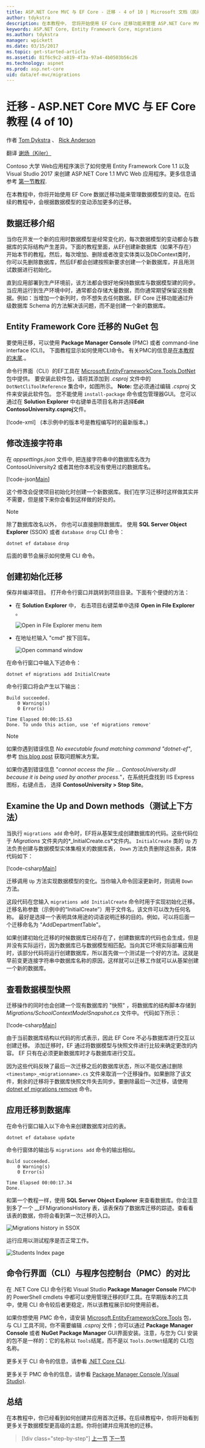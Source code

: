 ```yaml
---
title: ASP.NET Core MVC 与 EF Core - 迁移 - 4 of 10 | Microsoft 文档（民间汉化）
author: tdykstra
description: 在本教程中， 您将开始使用 EF Core 迁移功能来管理 ASP.NET Core MVC 应用程序中的数据模型更改。
keywords: ASP.NET Core, Entity Framework Core, migrations
ms.author: tdykstra
manager: wpickett
ms.date: 03/15/2017
ms.topic: get-started-article
ms.assetid: 81f6c9c2-a819-4f3a-97a4-4b0503b56c26
ms.technology: aspnet
ms.prod: asp.net-core
uid: data/ef-mvc/migrations
---
```


# 迁移 - ASP.NET Core MVC 与 EF Core 教程 (4 of 10)

作者 [Tom Dykstra](https://github.com/tdykstra) 、 [Rick Anderson](https://twitter.com/RickAndMSFT)

翻译 [谢炀（Kiler）](https://github.com/kiler398/) 

Contoso 大学 Web应用程序演示了如何使用 Entity Framework Core 1.1 以及 Visual Studio 2017 来创建 ASP.NET Core 1.1 MVC Web 应用程序。更多信息请参考 [第一节教程](intro.md).

在本教程中，你将开始使用 EF Core 数据迁移功能来管理数据模型的变动。在后续的教程中，会根据数据模型的变动添加更多的迁移。

## 数据迁移介绍

当你在开发一个新的应用时数据模型是经常变化的，每次数据模型的变动都会与数据库的实际结构产生差异。下面的教程里面，从EF创建新数据库（如果不存在）开始本节的教程。然后，每次增加、删除或者改变实体类以及DbContext类时，你可以先删除数据库，然后EF都会创建按照新要求创建一个新数据库，并且用测试数据进行初始化。

直到应用部署到生产环境前，该方法都会很好地保持数据库与数据模型建的同步。当应用运行到生产环境中时，通常都会存储大量数据，而你通常期望保留这些数据。例如：当增加一个新列时，你不想失去任何数据。EF Core 迁移功能通过升级数据库 Schema 的方法解决该问题，而不是创建一个新的数据库。

## Entity Framework Core 迁移的 NuGet 包

 
要使用迁移，可以使用 **Package Manager Console** (PMC) 或者 command-line interface (CLI)。 下面教程显示如何使用CLI命令。 有关PMC的信息是[在本教程的末尾](#pmc).。

命令行界面（CLI）的EF工具在 [Microsoft.EntityFrameworkCore.Tools.DotNet](https://www.nuget.org/packages/Microsoft.EntityFrameworkCore.Tools.DotNet) 包中提供。 要安装此软件包，请将其添加到 *.csproj* 文件中的 `DotNetCliToolReference` 集合中，如图所示。 **Note:** 您必须通过编辑 *.csproj* 文件来安装此软件包。 您不能使用 `install-package` 命令或包管理器GUI。 您可以通过在 **Solution Explorer**  中右键单击项目名称并选择**Edit ContosoUniversity.csproj**文件。

[!code-xml[](intro/samples/cu/ContosoUniversity.csproj?range=23-26&highlight=3)]
  
(本示例中的版本号是教程编写时的最新版本。) 

## 修改连接字符串

在 *appsettings.json* 文件中, 把连接字符串中的数据库名改为 ContosoUniversity2 或者其他你本机没有使用过的数据库名。

[!code-json[Main](intro/samples/cu/appsettings2.json?range=1-4)]

这个修改会促使项目初始化时创建一个新数据库。我们在学习迁移时这样做其实并不需要，但是接下来你会看到这样做的好处的。



> [!NOTE]
> 除了数据库改名以外， 你也可以直接删除数据库。 使用 **SQL Server Object Explorer** (SSOX) 或者 `database drop` CLI 命令：
> ```console
> dotnet ef database drop
> ```
> 后面的章节会展示如何使用 CLI 命令。

## 创建初始化迁移

保存并编译项目。 打开命令行窗口并跳转到项目目录。下面有个便捷的方法：

* 在 **Solution Explorer** 中， 右击项目右键菜单中选择 **Open in File Explorer** 。

  ![Open in File Explorer menu item](migrations/_static/open-in-file-explorer.png)

* 在地址栏输入 "cmd" 按下回车。

  ![Open command window](migrations/_static/open-command-window.png)

在命令行窗口中输入下述命令：

```console
dotnet ef migrations add InitialCreate
```

命令行窗口将会产生以下输出：

```console
Build succeeded.
    0 Warning(s)
    0 Error(s)

Time Elapsed 00:00:15.63
Done. To undo this action, use 'ef migrations remove'
```

> [!NOTE]
> 如果你遇到错误信息 *No executable found matching command "dotnet-ef"*, 参考 [this blog post](http://thedatafarm.com/data-access/no-executable-found-matching-command-dotnet-ef/) 获取问题解决方案。

如果你遇到错误信息 "*cannot access the file ... ContosoUniversity.dll because it is being used by another process.*"，在系统托盘找到 IIS Express 图标，右键点击， 选择 **ContosoUniversity > Stop Site**。

## Examine the Up and Down methods（测试上下方法）

当执行 `migrations add` 命令时，EF将从基架生成创建数据库的代码。这些代码位于 *Migrations* 文件夹内的*<timestamp>_InitialCreate.cs*文件内。 `InitialCreate` 类的 `Up` 方法负责创建与数据模型实体集相关的数据库表， `Down` 方法负责删除这些表，具体代码如下：

[!code-csharp[Main](intro/samples/cu/Migrations/20170215220724_InitialCreate.cs?range=92-120)]

迁移调用 `Up` 方法实现数据模型的变化。当你输入命令回滚更新时，则调用 `Down` 方法。

这段代码在您输入 `migrations add InitialCreate` 命令时用于实现初始化迁移。 迁移名称参数（示例中的“InitialCreate”）用于文件名，该文件可以改为任何名称。 最好是选择一个表明具体用途的词语说明迁移的目的。例如，可以将后面一个迁移命名为 "AddDepartmentTable"。

如果创建初始化迁移的时候数据库已经存在了，创建数据库的代码也会生成，但是并没有实际运行，因为数据库已与数据模型相匹配。当向其它环境实际部署应用时，该部分代码将运行创建数据库，所以首先做一个测试是一个好的方法。这就是早前变更连接字符串中数据库名称的原因，这样就可以迁移工作就可以从基架创建一个新的数据库。

## 查看数据模型快照

迁移操作的同时也会创建一个现有数据库的 "快照" ，将数据库的结构脚本存储到 *Migrations/SchoolContextModelSnapshot.cs* 文件中。 代码如下所示：

[!code-csharp[Main](intro/samples/cu/Migrations/SchoolContextModelSnapshot1.cs?name=snippet_Truncate)]

由于当前数据库结构以代码的形式表示，因此 EF Core 不必与数据库进行交互以创建迁移。 添加迁移时，EF 通过将数据模型与快照文件进行比较来确定更改的内容。 EF 只有在必须更新数据库时才与数据库进行交互。

因为这些代码反映了最后一次迁移之后的数据库状态，所以不能仅通过删除  `<timestamp>_<migrationname>.cs` 文件来取消一个迁移操作。如果删除了该文件，剩余的迁移将于数据库快照文件失去同步。要删除最后一次迁移，请使用 [dotnet ef migrations remove](https://docs.microsoft.com/en-us/ef/core/miscellaneous/cli/dotnet#dotnet-ef-migrations-remove) 命令。

## 应用迁移到数据库

在命令行窗口输入以下命令来创建数据库对应的表。

```console
dotnet ef database update
```

命令行窗体的输出与 `migrations add` 命令的输出相似。

```text
Build succeeded.
    0 Warning(s)
    0 Error(s)

Time Elapsed 00:00:17.34
Done.
```

和第一个教程一样，使用 **SQL Server Object Explorer** 来查看数据库。你会注意到多了一个 __EFMigrationsHistory 表，该表保存了数据库迁移的踪迹。查看看该表的数据，你将会看到第一次迁移的入口。


![Migrations history in SSOX](migrations/_static/migrations-table.png)

运行应用以测试程序是否正常工作。

![Students Index page](migrations/_static/students-index.png)

<a id="pmc"></a>
## 命令行界面（CLI）与程序包控制台（PMC）的对比

在 .NET Core CLI 命令行和 Visual Studio  **Package Manager Console** PMC中的 PowerShell cmdlets 中都可以使用管理迁移的EF工具。在早期版本的工具中，使用 CLI 命令较后者更稳定，所以该教程展示如何使用前者。
 
如果你想使用 PMC 命令，请安装 [Microsoft.EntityFrameworkCore.Tools](https://www.nuget.org/packages/Microsoft.EntityFrameworkCore.Tools) 包，与 CLI 工具不同，你不需要编辑 *.csproj* 文件；你可以通过 **Package Manager Console** 或者 **NuGet Package Manager** GUI界面安装。注意，与您为 CLI 安装的包不是一样的：它的名称以 `Tools`结尾，而不是以 `Tools.DotNet`结尾的 CLI包名称。

更多关于 CLI 命令的信息，请参看 [.NET Core CLI](https://docs.microsoft.com/en-us/ef/core/miscellaneous/cli/dotnet). 

更多关于 PMC 命令的信息，请参看 [Package Manager Console (Visual Studio)](https://docs.microsoft.com/en-us/ef/core/miscellaneous/cli/powershell).

## 总结

在本教程中，你已经看到如何创建并应用首次迁移。在后续教程中，你将开始看到更多关于数据模型更高级的主题。你将创建并应用其他的迁移。

>[!div class="step-by-step"]
[上一节](sort-filter-page.md)
[下一节](complex-data-model.md)  
